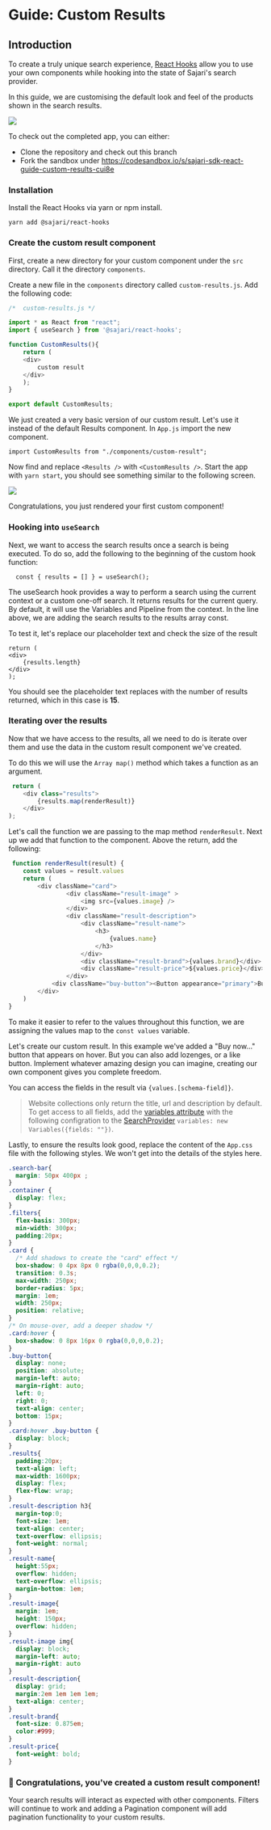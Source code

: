 # Guide: Custom Results 

## Introduction

To create a truly unique search experience, [React Hooks](https://react.docs.sajari.com/hooks) allow you to use your own components while hooking into the state of Sajari's search provider.

In this guide, we are customising the default look and feel of the products shown in the search results. 

<img src="./assets/custom-result-2.png" />

To check out the completed app, you can either:

* Clone the repository and check out this branch
* Fork the sandbox under https://codesandbox.io/s/sajari-sdk-react-guide-custom-results-cui8e

### Installation

Install the React Hooks via yarn or npm install.

```yarn add @sajari/react-hooks```

### Create the custom result component 

First, create a new directory for your custom component under the `src` directory. Call it the directory `components`.

Create a new file in the `components` directory called `custom-results.js`. Add the following code: 

```javascript
/*  custom-results.js */ 

import * as React from "react";
import { useSearch } from '@sajari/react-hooks';

function CustomResults(){
    return (
    <div>
        custom result
    </div>
    );
}

export default CustomResults;
```

We just created a very basic version of our custom result. Let's use it instead of the default Results component. In `App.js` import the new component. 

```
import CustomResults from "./components/custom-result";
```
Now find and replace `<Results />` with `<CustomResults />`. Start the app with `yarn start`, you should see something similar to the following screen. 

<img src="./assets/custom-result-1.png" />

Congratulations, you just rendered your first custom component!

### Hooking into `useSearch`

Next, we want to access the search results once a search is being executed. To do so, add the following to the beginning of the custom hook function: 

`  const { results = [] } = useSearch();`

The useSearch hook provides a way to perform a search using the current context or a custom one-off search. It returns results for the current query. By default, it will use the Variables and Pipeline from the context. In the line above, we are adding the search results to the results array const.

To test it, let's replace our placeholder text and check the size of the result

```
return (
<div>
    {results.length}
</div>
);
```

You should see the placeholder text replaces with the number of results returned, which in this case is **15**. 

### Iterating over the results 

Now that we have access to the results, all we need to do is iterate over them and use the data in the custom result component we've created. 

To do this we will use the `Array map()` method which takes a function as an argument. 

```javascript
 return (
    <div class="results">
        {results.map(renderResult)}
    </div>
);
```

Let's call the function we are passing to the map method `renderResult`. Next up we add that function to the component. Above the return, add the following: 

```javascript
 function renderResult(result) {
    const values = result.values
    return (
        <div className="card">
                <div className="result-image" >
                    <img src={values.image} />
                </div>
                <div className="result-description">
                    <div className="result-name">
                        <h3>
                            {values.name}
                        </h3>
                    </div>
                    <div className="result-brand">{values.brand}</div>
                    <div className="result-price">${values.price}</div>
                </div>
            <div className="buy-button"><Button appearance="primary">Buy now for ${values.price}</Button></div>
        </div>
    )
}
```

To make it easier to refer to the values throughout this function, we are assigning the values map to the `const values` variable.

Let's create our custom result. In this example we've added a "Buy now..." button that appears on hover. But you can also add lozenges, or a like button. Implement whatever amazing design you can imagine, creating our own component gives you complete freedom. 

You can access the fields in the result via `{values.[schema-field]}`.

>  Website collections only return the title, url and description by default. To get access to all fields, add the [variables attribute](https://react.docs.sajari.com/classes/variables) with the following configration to the [SearchProvider](https://react.docs.sajari.com/search-ui/searchprovider) `variables: new Variables({fields: ""})`.

Lastly, to ensure the results look good, replace the content of the `App.css` file with the following styles. We won't get into the details of the styles here.  

```css
.search-bar{
  margin: 50px 400px ;
}
.container {
  display: flex;
}
.filters{
  flex-basis: 300px;
  min-width: 300px;
  padding:20px;
}
.card {
  /* Add shadows to create the "card" effect */
  box-shadow: 0 4px 8px 0 rgba(0,0,0,0.2);
  transition: 0.3s;
  max-width: 250px;
  border-radius: 5px;
  margin: 1em;
  width: 250px;
  position: relative;
}
/* On mouse-over, add a deeper shadow */
.card:hover {
  box-shadow: 0 8px 16px 0 rgba(0,0,0,0.2);
}
.buy-button{
  display: none;
  position: absolute;
  margin-left: auto;
  margin-right: auto;
  left: 0;
  right: 0;
  text-align: center;
  bottom: 15px;
}
.card:hover .buy-button {
  display: block;
}
.results{
  padding:20px;
  text-align: left;
  max-width: 1600px;
  display: flex;
  flex-flow: wrap;
}
.result-description h3{
  margin-top:0;
  font-size: 1em;
  text-align: center;
  text-overflow: ellipsis;
  font-weight: normal;
}
.result-name{
  height:55px;
  overflow: hidden;
  text-overflow: ellipsis;
  margin-bottom: 1em;
}
.result-image{
  margin: 1em;
  height: 150px;
  overflow: hidden;
}
.result-image img{
  display: block;
  margin-left: auto;
  margin-right: auto
}
.result-description{
  display: grid;
  margin:2em 1em 1em 1em;
  text-align: center;
}
.result-brand{
  font-size: 0.875em;
  color:#999;
}
.result-price{
  font-weight: bold;
}
```


### 🎉 Congratulations, you've created a custom result component!

Your search results will interact as expected with other components. Filters will continue to work and adding a Pagination component will add pagination functionality to your custom results.

